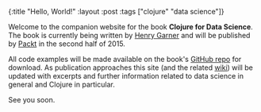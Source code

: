 {:title "Hello, World!"
 :layout :post
 :tags  ["clojure" "data science"]}

Welcome to the companion website for the book **Clojure for Data Science**. The book is currently being written by [Henry Garner](http://henrygarner.com) and will be published by [Packt](https://www.packtpub.com/) in the second half of 2015.

All code examples will be made available on the book's [GitHub repo](https://github.com/clojuredatascience/) for download. As publication approaches this site (and the related [wiki](https://github.com/clojuredatascience/clojuredatascience.github.io/wiki)) will be updated with excerpts and further information related to data science in general and Clojure in particular.

See you soon.
